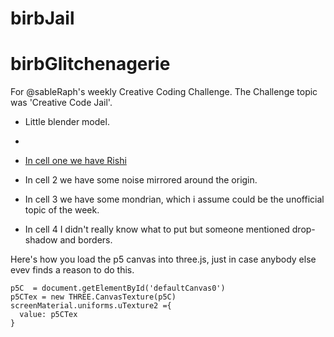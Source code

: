 # birbJail

# birbGlitchenagerie

For @sableRaph's weekly Creative Coding Challenge. The Challenge topic was 'Creative Code Jail'.

- Little blender model.
- 



- [In cell one we have Rishi](https://twitter.com/DenisovichPy/status/1459962562754199555)
- In cell 2 we have some noise mirrored around the origin.
- In cell 3 we have some mondrian, which i assume could be the unofficial topic of the week.
- In cell 4 I didn't really know what to put but someone mentioned drop-shadow and borders.

Here's how you load the p5 canvas into three.js, just in case anybody else evev finds a reason to do this.

```
p5C  = document.getElementById('defaultCanvas0')
p5CTex = new THREE.CanvasTexture(p5C)
screenMaterial.uniforms.uTexture2 ={
  value: p5CTex
}
```
